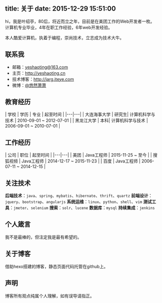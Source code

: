 title: 关于
date: 2015-12-29 15:51:00
---
hi，我是叶绍亭，80后，将近而立之年，目前是在美团工作的Web开发者一枚。
计算机专业毕业，4年在职工作经验，6年web开发经验。

本人酷爱计算机，执着于编程，崇尚技术，立志成为技术大牛。


## 联系我
 - 邮箱：[yeshaoting@163.com](mailto:yeshaoting@163.com)
 - 主页：http://yeshaoting.cn
 - 技术博客：http://jarg.iteye.com
 - 微博：[@悠然萧萧](http://weibo.com/jarg)


## 教育经历
| 学校 | 学历 | 专业 | 起至时间 |
|---|---|
| 大连海事大学 | 研究生| 计算机科学与技术 | 2010-09-01 ~ 2012-07-01 |
| 黑龙江大学 | 本科| 计算机科学与技术 | 2006-09-01 ~ 2010-07-01 |


## 工作经历
| 公司 | 职位 | 起至时间 |
|---|---|
| 美团 | Java工程师 | 2015-11-25 ~ 至今 |
| 搜狐视频 | Java工程师 | 2014-12-17 ~ 2015-11-23 |
| 百度 | Java工程师 | 2006-07-11 ~ 2014-12-15 |


## 关注技术
**后端技术**：`java`、`spring`、`mybatis`、`hibernate`、`thrift`、`quartz`
**前端设计**：`jquery`、`bootstrap`、`angularjs`
**系统运维**：`linux`、`python`、`shell`、`vim`
**测试工具**：`jmeter`、`selenium`
**搜索**：`solr`、`lucene`
**数据库**：`mysql`
**持续集成**：`jenkins`


## 个人箴言
我不是最棒的，但注定我是最有希望的。


## 关于博客
借助hexo搭建的博客，静态页面代码托管在github上。


## 声明
博客所有观点纯属个人理解，如有误导请指正。
